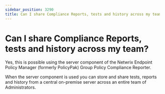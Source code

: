 ```yaml
---
sidebar_position: 3290
title: Can I share Compliance Reports, tests and history across my team?
---
```


# Can I share Compliance Reports, tests and history across my team?

Yes, this is possible using the server component of the Netwrix Endpoint Policy Manager (formerly PolicyPak) Group Policy Compliance Reporter.

When the server component is used you can store and share tests, reports and history from a central on-premise server across an entire team of Administrators.